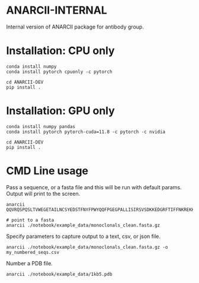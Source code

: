 # ANARCII-INTERNAL
Internal version of ANARCII package for antibody group.


# Installation: CPU only

```
conda install numpy
conda install pytorch cpuonly -c pytorch

cd ANARCII-DEV
pip install .

```

# Installation: GPU only

```
conda install numpy pandas
conda install pytorch pytorch-cuda=11.8 -c pytorch -c nvidia

cd ANARCII-DEV
pip install .

```

# CMD Line usage
Pass a sequence, or a fasta file and this will be run with default params. Output will print to the screen.
```
anarcii QQVRQSPQSLTVWEGETAILNCSYEDSTFNYFPWYQQFPGEGPALLISIRSVSDKKEDGRFTIFFNKREKKLSLHITDSQPGDSATYFCAARYQGGRALIFGTGTTVSVSPGSADAAAVTLLEQNPRWRLVPRGQ

# point to a fasta
anarcii ./notebook/example_data/monoclonals_clean.fasta.gz
```

Specify parameters to capture output to a text, csv, or json file.
```
anarcii ./notebook/example_data/monoclonals_clean.fasta.gz -o my_numbered_seqs.csv
```


Number a PDB file.
``` 
anarcii ./notebook/example_data/1kb5.pdb
```